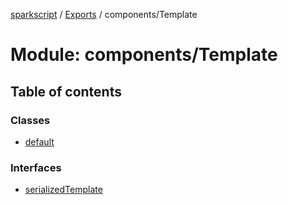[sparkscript](../README.md) / [Exports](../modules.md) / components/Template

# Module: components/Template

## Table of contents

### Classes

- [default](../classes/components_Template.default.md)

### Interfaces

- [serializedTemplate](../interfaces/components_Template.serializedTemplate.md)
